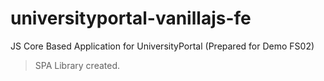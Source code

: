 # universityportal-vanillajs-fe
JS Core Based Application for UniversityPortal (Prepared for Demo FS02)

> SPA Library created.
